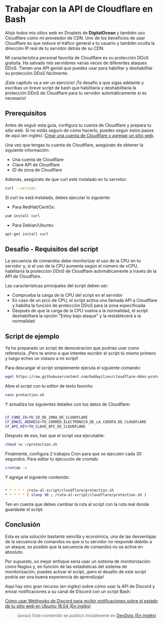 # Trabajar con la API de Cloudflare en Bash

Alojo todos mis sitios web en Droplets de **DigitalOcean** y también uso Cloudflare como mi proveedor de CDN. Uno de los beneficios de usar Cloudflare es que reduce el tráfico general a tu usuario y también oculta la dirección IP real de tu servidor detrás de su CDN.

Mi característica personal favorita de Cloudflare es su protección DDoS gratuita. Ha salvado mis servidores varias veces de diferentes ataques DDoS. Tienen una API genial que puedes usar para habilitar y deshabilitar su protección DDoS fácilmente.

¡Este capítulo va a ser un ejercicio! ¡Te desafío a que sigas adelante y escribas un breve script de bash que habilitaría y deshabilitaría la protección DDoS de Cloudflare para tu servidor automáticamente si es necesario!

## Prerequisitos

Antes de seguir esta guía, configura tu cuenta de Cloudflare y prepara tu sitio web. Si no estás seguro de cómo hacerlo, puedes seguir estos pasos de aquí (en inglés): [Crear una cuenta de Cloudflare y agregar un sitio web](https://support.cloudflare.com/hc/en-us/articles/201720164-Step-2-Create-a-Cloudflare-account-and-add-a-website).

Una vez que tengas tu cuenta de Cloudflare, asegúrate de obtener la siguiente información:

* Una cuenta de Cloudflare
* Clave API de Cloudflare
* ID de zona de Cloudflare

Además, asegúrate de que curl esté instalado en tu servidor:

```bash
curl --version
```

Si curl no está instalado, debes ejecutar lo siguiente:

* Para RedHat/CentOs:

```bash
yum install curl
```

* Para Debian/Ubuntu:

```bash
apt-get install curl
```

## Desafío - Requisitos del script

La secuencia de comandos debe monitorizar el uso de la CPU en tu servidor y, si el uso de la CPU aumenta según el número de vCPU, habilitaría la protección DDoS de Cloudflare automáticamente a través de la API de Cloudflare.

Las características principales del script deben ser:

* Comprueba la carga de la CPU del script en el servidor
* En caso de un pico de CPU, el script activa una llamada API a Cloudflare y habilita la función de protección DDoS para la zona especificada
* Después de que la carga de la CPU vuelva a la normalidad, el script deshabilitará la opción "Estoy bajo ataque" y la restablecerá a la normalidad


## Script de ejemplo


Ya he preparado un script de demostración que podrías usar como referencia. ¡Pero te animo a que intentes escribir el script tú mismo primero y luego eches un vistazo a mi script!

Para descargar el script simplemente ejecuta el siguiente comando:

```bash
wget https://raw.githubusercontent.com/bobbyiliev/cloudflare-ddos-protection/main/protection.sh
```

Abre el script con tu editor de texto favorito:

```bash
nano protection.sh
```

Y actualiza los siguientes detalles con tus datos de Cloudflare:

```bash

CF_CONE_ID=TU_ID_DE_ZONA_DE_CLOUDFLARE
CF_EMAIL_ADDRESS=TU_CORREO_ELECTRÓNICO_DE_LA_CUENTA_DE_CLOUDFLARE
CF_API_KEY=TU_CLAVE_API_DE_CLOUDFLARE

```

Después de eso, haz que el script sea ejecutable:

```bash
chmod +x ~/protection.sh
```

Finalmente, configura 2 trabajos Cron para que se ejecuten cada 30 segundos. Para editar tu ejecución de crontab:

```bash
crontab -e
```

Y agrega el siguiente contenido:

```bash

* * * * * /ruta-al-script/cloudflare/protection.sh
* * * * * ( sleep 30 ; /ruta-al-script/cloudflare/protection.sh )

```

Ten en cuenta que debes cambiar la ruta al script con la ruta real donde guardaste el script.

## Conclusión

Esta es una solución bastante sencilla y económica, una de las desventajas de la secuencia de comandos es que si tu servidor no responde debido a un ataque, es posible que la secuencia de comandos no se active en absoluto.

Por supuesto, un mejor enfoque sería usar un sistema de monitorización como Nagios y, en función de las estadísticas del sistema de monitorización, puedes activar el script, ¡pero el desafío de este script podría ser una buena experiencia de aprendizaje!

Aquí hay otro gran recurso (en inglés) sobre cómo usar la API de Discord y enviar notificaciones a su canal de Discord con un script Bash:


[Cómo usar Webhooks de Discord para recibir notificaciones sobre el estado de tu sitio web en Ubuntu 18.04 (En inglés)](https://www.digitalocean.com/community/tutorials/how-to-use-discord-webhooks-to-get-notifications-for-your-website-status-on-ubuntu-18-04)

>{aviso} Este contenido se publicó inicialmente en [DevDojo (En inglés)](https://devdojo.com/bobbyiliev/bash-script-to-automatically-enable-cloudflare-ddos-protection)

